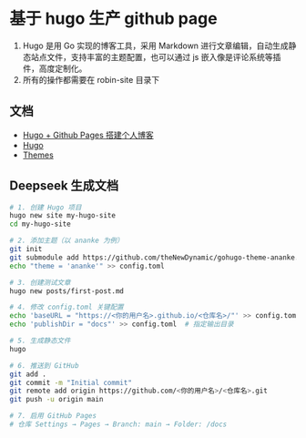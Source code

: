# 基于  hugo 生产 github page

1. Hugo 是用 Go 实现的博客工具，采用 Markdown 进行文章编辑，自动生成静态站点文件，支持丰富的主题配置，也可以通过
js 嵌入像是评论系统等插件，高度定制化。
2. 所有的操作都需要在 robin-site 目录下

## 文档

- [Hugo + Github Pages 搭建个人博客](https://jianzhnie.github.io/post/hugo_site/)
- [Hugo](https://gohugo.io/)
- [Themes](https://themes.gohugo.io/)

## Deepseek 生成文档

```bash
# 1. 创建 Hugo 项目
hugo new site my-hugo-site
cd my-hugo-site

# 2. 添加主题（以 ananke 为例）
git init
git submodule add https://github.com/theNewDynamic/gohugo-theme-ananke.git themes/ananke
echo "theme = 'ananke'" >> config.toml

# 3. 创建测试文章
hugo new posts/first-post.md

# 4. 修改 config.toml 关键配置
echo 'baseURL = "https://<你的用户名>.github.io/<仓库名>/"' >> config.toml
echo 'publishDir = "docs"' >> config.toml  # 指定输出目录

# 5. 生成静态文件
hugo

# 6. 推送到 GitHub
git add .
git commit -m "Initial commit"
git remote add origin https://github.com/<你的用户名>/<仓库名>.git
git push -u origin main

# 7. 启用 GitHub Pages
# 仓库 Settings → Pages → Branch: main → Folder: /docs
```